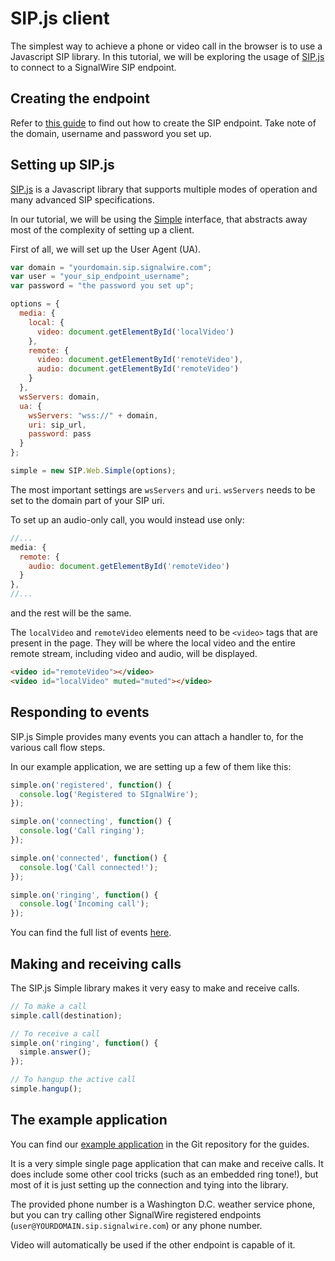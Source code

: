 # SIP.js client

The simplest way to achieve a phone or video call in the browser is to use a Javascript SIP library. In this tutorial, we will be exploring the usage of [SIP.js](https://sipjs.com/) to connect to a SignalWire SIP endpoint.

## Creating the endpoint

Refer to [this guide](/intros/sip_on_signalwire.md) to find out how to create the SIP endpoint. Take note of the domain, username and password you set up.

## Setting up SIP.js

[SIP.js](https://sipjs.com/) is a Javascript library that supports multiple modes of operation and many advanced SIP specifications.

In our tutorial, we will be using the [Simple](https://sipjs.com/guides/simple/) interface, that abstracts away most of the complexity of setting up a client.

First of all, we will set up the User Agent (UA).

```javascript
var domain = "yourdomain.sip.signalwire.com";
var user = "your_sip_endpoint_username";
var password = "the password you set up";

options = {
  media: {
    local: {
      video: document.getElementById('localVideo')
    },
    remote: {
      video: document.getElementById('remoteVideo'),
      audio: document.getElementById('remoteVideo')
    }
  },
  wsServers: domain,
  ua: {
    wsServers: "wss://" + domain,
    uri: sip_url,
    password: pass
  }
};

simple = new SIP.Web.Simple(options);
```

The most important settings are `wsServers` and `uri`. `wsServers` needs to be set to the domain part of your SIP uri.

To set up an audio-only call, you would instead use only:

```javascript
//...
media: {
  remote: {
    audio: document.getElementById('remoteVideo')
  }
},
//...
```

and the rest will be the same.

The `localVideo` and `remoteVideo` elements need to be `<video>` tags that are present in the page. They will be where the local video and the entire remote stream, including video and audio, will be displayed.

```html
<video id="remoteVideo"></video>
<video id="localVideo" muted="muted"></video>
```

## Responding to events

SIP.js Simple provides many events you can attach a handler to, for the various call flow steps.

In our example application, we are setting up a few of them like this:

```javascript
simple.on('registered', function() {
  console.log('Registered to SIgnalWire');
});

simple.on('connecting', function() {
  console.log('Call ringing');
});

simple.on('connected', function() {
  console.log('Call connected!');
});

simple.on('ringing', function() {
  console.log('Incoming call');
});
```

You can find the full list of events [here](https://sipjs.com/api/0.15.0/simple/).

## Making and receiving calls

The SIP.js Simple library makes it very easy to make and receive calls.

```javascript
// To make a call
simple.call(destination);

// To receive a call
simple.on('ringing', function() {
  simple.answer();
});

// To hangup the active call
simple.hangup();
```

## The example application

You can find our [example application](/code/sip_client/index.html) in the Git repository for the guides.

It is a very simple single page application that can make and receive calls. It does include some other cool tricks (such as an embedded ring tone!), but most of it is just setting up the connection and tying into the library.

The provided phone number is a Washington D.C. weather service phone, but you can try calling other SignalWire registered endpoints (`user@YOURDOMAIN.sip.signalwire.com`) or any phone number.

Video will automatically be used if the other endpoint is capable of it.

